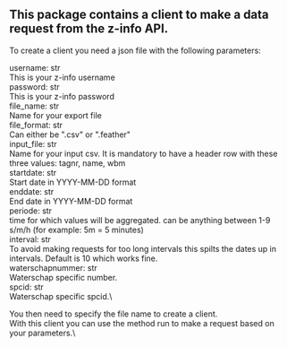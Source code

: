 This package contains a client to make a data request from the z-info API.
--------------------------------------------------------------------------------------------------

To create a client you need a json file with the following parameters:

username: str\
    This is your z-info username\
password: str\
    This is your z-info password\
file_name: str\
    Name for your export file\
file_format: str\
    Can either be ".csv" or ".feather"\
input_file: str \
    Name for your input csv. It is mandatory to have a header row with these three values: tagnr, name, wbm\
startdate: str\
    Start date in YYYY-MM-DD format\
enddate: str\
    End date in YYYY-MM-DD format\
periode: str\
    time for which values will be aggregated. can be anything between 1-9 s/m/h (for example: 5m = 5 minutes)\
interval: str\
    To avoid making requests for too long intervals this spilts the dates up in intervals. Default is 10 which works fine.\
waterschapnummer: str\
    Waterschap specific number.\
spcid: str\
    Waterschap specific spcid.\

You then need to specify the file name to create a client.\
With this client you can use the method run to make a request based on your parameters.\